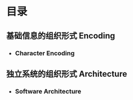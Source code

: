 # 目录

## 基础信息的组织形式 Encoding
* ### Character Encoding

## 独立系统的组织形式 Architecture
* ### Software Architecture
